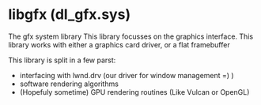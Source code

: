 # libgfx (dl_gfx.sys)

The gfx system library
This library focusses on the graphics interface. This library works with either a graphics card driver, or a flat framebuffer

This library is split in a few parst:
 - interfacing with lwnd.drv (our driver for window management =) )
 - software rendering algorithms
 - (Hopefuly sometime) GPU rendering routines (Like Vulcan or OpenGL)
